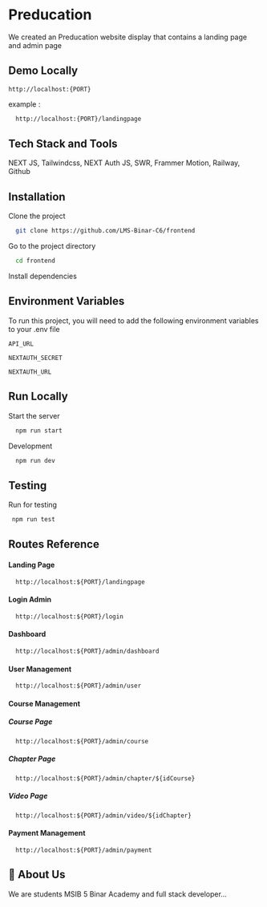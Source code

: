 # Preducation

We created an Preducation website display that contains a landing page and admin page

## Demo Locally

```
http://localhost:{PORT}
```

example :

```bash
  http://localhost:{PORT}/landingpage
```

## Tech Stack and Tools

NEXT JS, Tailwindcss, NEXT Auth JS, SWR, Frammer Motion, Railway, Github

## Installation

Clone the project

```bash
  git clone https://github.com/LMS-Binar-C6/frontend
```

Go to the project directory

```bash
  cd frontend
```

Install dependencies

## Environment Variables

To run this project, you will need to add the following environment variables to your .env file

`API_URL`

`NEXTAUTH_SECRET`

`NEXTAUTH_URL`

## Run Locally

Start the server

```bash
  npm run start
```

Development

```bash
  npm run dev
```

## Testing

Run for testing

```bash
 npm run test
```

## Routes Reference

#### Landing Page

```
  http://localhost:${PORT}/landingpage
```

#### Login Admin

```
  http://localhost:${PORT}/login
```

#### Dashboard

```
  http://localhost:${PORT}/admin/dashboard
```

#### User Management

```
  http://localhost:${PORT}/admin/user
```

#### Course Management

##### Course Page

```
  http://localhost:${PORT}/admin/course
```

##### Chapter Page

```
  http://localhost:${PORT}/admin/chapter/${idCourse}
```

##### Video Page

```
  http://localhost:${PORT}/admin/video/${idChapter}
```

#### Payment Management

```
  http://localhost:${PORT}/admin/payment
```

## 🚀 About Us

We are students MSIB 5 Binar Academy and full stack developer...
